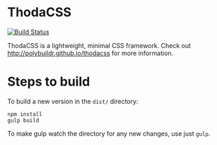 # ThodaCSS
[![Build Status](https://travis-ci.org/polybuildr/thodacss.svg?branch=master)](https://travis-ci.org/polybuildr/thodacss)

ThodaCSS is a lightweight, minimal CSS framework. Check out http://polybuildr.github.io/thodacss for more information.

# Steps to build

To build a new version in the `dist/` directory:

    npm install
    gulp build

To make gulp watch the directory for any new changes, use just `gulp`.
